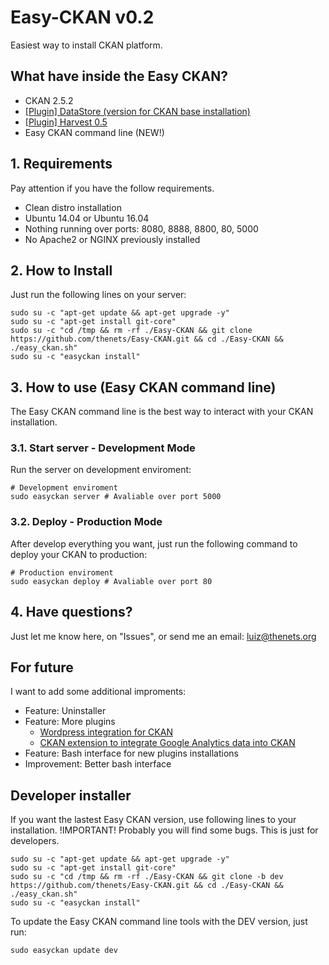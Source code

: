 # Easy-CKAN v0.2
Easiest way to install CKAN platform.

## What have inside the Easy CKAN?
- CKAN 2.5.2
- [[Plugin] DataStore (version for CKAN base installation)](http://docs.ckan.org/en/latest/maintaining/datastore.html)
- [[Plugin] Harvest 0.5](https://github.com/ckan/ckanext-harvest)
- Easy CKAN command line (NEW!)

## 1. Requirements
Pay attention if you have the follow requirements.

- Clean distro installation
- Ubuntu 14.04 or Ubuntu 16.04
- Nothing running over ports: 8080, 8888, 8800, 80, 5000
- No Apache2 or NGINX previously installed


## 2. How to Install
Just run the following lines on your server:

```
sudo su -c "apt-get update && apt-get upgrade -y"
sudo su -c "apt-get install git-core"
sudo su -c "cd /tmp && rm -rf ./Easy-CKAN && git clone https://github.com/thenets/Easy-CKAN.git && cd ./Easy-CKAN && ./easy_ckan.sh"
sudo su -c "easyckan install"
```

## 3. How to use (Easy CKAN command line)
The Easy CKAN command line is the best way to interact with your CKAN installation.

### 3.1. Start server - Development Mode
Run the server on development enviroment:

```
# Development enviroment
sudo easyckan server # Avaliable over port 5000
```

### 3.2. Deploy - Production Mode
After develop everything you want, just run the following command to deploy your CKAN to production:

```
# Production enviroment
sudo easyckan deploy # Avaliable over port 80
```

## 4. Have questions?
Just let me know here, on "Issues", or send me an email: luiz@thenets.org


## For future
I want to add some additional improments:

- Feature: Uninstaller
- Feature: More plugins
    + [Wordpress integration for CKAN](http://extensions.ckan.org/extension/wordpresser/)
    + [CKAN extension to integrate Google Analytics data into CKAN](http://extensions.ckan.org/extension/googleanalytics/)
- Feature: Bash interface for new plugins installations
- Improvement: Better bash interface


## Developer installer
If you want the lastest Easy CKAN version, use following lines to your installation.
!IMPORTANT! Probably you will find some bugs. This is just for developers.

```
sudo su -c "apt-get update && apt-get upgrade -y"
sudo su -c "apt-get install git-core"
sudo su -c "cd /tmp && rm -rf ./Easy-CKAN && git clone -b dev https://github.com/thenets/Easy-CKAN.git && cd ./Easy-CKAN && ./easy_ckan.sh"
sudo su -c "easyckan install"
```

To update the Easy CKAN command line tools with the DEV version, just run:

```
sudo easyckan update dev
```
